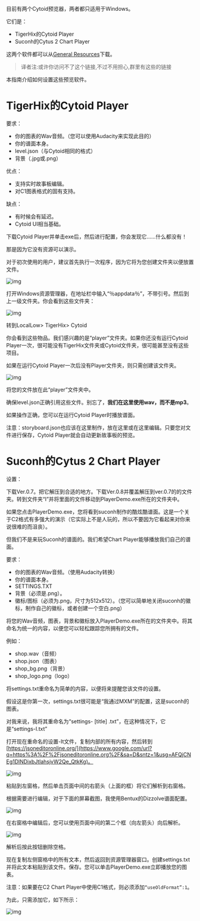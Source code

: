 目前有两个Cytoid预览器，两者都只适用于Windows。

它们是：

- TigerHix的Cytoid Player
- Suconh的Cytus 2 Chart Player

这两个软件都可以从[General Resources](https://sites.google.com/site/cytoidcommunity/general-resources)下载。

> 译者注:或许你访问不了这个链接,不过不用担心,群里有这些的链接

本指南介绍如何设置这些预览软件。



# TigerHix的Cytoid Player



要求：

- 你的图表的Wav音频。（您可以使用Audacity来实现此目的）
- 你的谱面本身。
- level.json（与Cytoid相同的格式）
- 背景（.jpg或.png）



优点：

- 支持实时故事板编辑。
- 对C1图表格式的固有支持。

缺点：

- 有时候会有延迟。
- Cytoid UI相当基础。



下载Cytoid Player并单击exe后，然后进行配置，你会发现它......什么都没有！ 

那是因为它没有资源可以演示。

对于初次使用的用户，建议首先执行一次程序，因为它将为您创建文件夹以便放置文件。



![img](https://lh3.googleusercontent.com/QrkiAG7_JV-kEHhWpapn43drUJX9UxpYQO_qK_91kiVZL3Ypmq798gtYU5MEsCRblZ2yy_INBvHR-XQQ2zwHXIdj5xU99PsWLnGBCUIy9Kp2_JlBrCSv=w1175)



打开Windows资源管理器，在地址栏中输入“％appdata％”，不带引号。然后到上一级文件夹。你会看到这些文件夹：



![img](https://lh5.googleusercontent.com/juLphyO89rC_5N_BDAWiVyk1KCAOX0fa0RIE1p9Vk2NS6YL2_PraerBRXnWpfAXzGP79rH-EN5iixZ7w-F-LIPClezrLBo2qVo5Tm6cukNbUgZ2T1XVN=w472)



转到LocalLow> TigerHix> Cytoid

你会看到这些物品。我们感兴趣的是“player”文件夹。如果你还没有运行Cytoid Player一次，很可能没有TigerHix文件夹或Cytoid文件夹，很可能甚至没有这些项目。

如果在运行Cytoid Player一次后没有Player文件夹，则只需创建该文件夹。



![img](https://lh3.googleusercontent.com/XCwh9AaIZn3g-78ZeiSUCdQfbJMYzehXP2Osw6b4XekrWQbFitEtqNIN1_wD1Ik18BiV7gzDo7L8BVHVW0K2zqJgIyLOAvhept5KgSP6gp6eiU8h2Ec=w472)

将您的文件放在此“player”文件夹中。

确保level.json正确引用这些文件。别忘了，**我们在这里使用wav，而不是mp3**。

如果操作正确，您可以在运行Cytoid Player时播放谱面。

注意：storyboard.json也应该在这里制作，放在这里或在这里编辑。只要您对文件进行保存，Cytoid Player就会自动更新故事板的预览。







# Suconh的Cytus 2 Chart Player



设置：

下载Ver.0.7。把它解压到合适的地方。下载Ver.0.8并覆盖解压到ver.0.7的的文件夹。转到文件夹“I”并将里面的文件移动到PlayerDemo.exe所在的文件夹中。

如果您点击PlayerDemo.exe，您将看到suconh制作的酷炫酷谱面。这是一个关于C2格式有多强大的演示（它实际上不是人玩的，所以不要因为它看起来对你来说很难的而沮丧）。

但我们不是来玩Suconh的谱面的。我们希望Chart Player能够播放我们自己的谱面。



要求：

- 你的图表的Wav音频。（使用Audacity转换）
- 你的谱面本身。
- SETTINGS.TXT
- 背景（必须是.png）。
- 徽标/图标（必须为.png，尺寸为512x512）。（您可以简单地关闭suconh的徽标，制作自己的徽标，或者创建一个空白.png）



将您的Wav音频，图表，背景和徽标放入PlayerDemo.exe所在的文件夹中。将其命名为统一的内容，以便您可以轻松跟踪您所拥有的文件。

例如：

- shop.wav（音频）
- shop.json（图表）
- shop_bg.png（背景）
- shop_logo.png（logo）



将settings.txt重命名为简单的内容，以便将来提醒您该文件的设置。

假设这是你第一次，settings.txt很可能是“我通过MXM”的配置，这是suconh的图表。

对我来说，我将其重命名为“settings- [title] .txt”，在这种情况下，它是“settings-I.txt”



打开现在重命名的设置-It文件，复制内部的所有内容，然后转到[https://jsoneditoronline.org/](https://www.google.com/url?q=https%3A%2F%2Fjsoneditoronline.org%2F&sa=D&sntz=1&usg=AFQjCNEg1DlNDixbJtlahsjvW2Qe_QtkKg)。



![img](https://lh6.googleusercontent.com/9B13wiIdPjMKQirAQm1uqRxn1KR5trHOeAS2VUFwx6EweQ5OWqfbGKIJ_D-GV1xzZzm_i38c61e9sgpeFm6et2yTTjoZH4JMTYUGvdv2d2ztaKI6qv3c=w1175)



粘贴到左窗格，然后单击页面中间的右箭头（上面的框）将它们解析到右窗格。

根据需要进行编辑，对于下面的屏幕截图，我使用Bentux的Dizzolve谱面配置。



![img](https://lh4.googleusercontent.com/hFYWbJGZUTstrBvPZGgkchgF0nYhON_fZ0GdQnWA3SG4WBEURANRils1C0zP0qINB6_3pcUpD-9hypNqRoUHfs9vel6zpXMBTbambBXTvc7uiI7wBlg=w1175)



在右窗格中编辑后，您可以使用页面中间的第二个框（向左箭头）向后解析。



![img](https://lh6.googleusercontent.com/zTbxbYOuqDcevzq3pUW9SI7OACPlqHOX8aIueg1E2UYMc01VCimLuZKkGkRIBDtYLFUezOsmAnTYOLaj6NDtD1yOoPXeCJNm3H0LQqgUSmhw7bopBrOx=w1175)



解析后按此按钮删除空格。

现在复制左侧窗格中的所有文本，然后返回到资源管理器窗口。创建settings.txt并将此文本粘贴到该文件。保存。您可以单击PlayerDemo.exe立即播放您的图表。



注意：如果要在C2 Chart Player中使用C1格式，则必须添加`“useOldFormat”:1`。

为此，只需添加它，如下所示：



![img](https://lh6.googleusercontent.com/7_I_35-Cbynh_egS1tbidOsH3mWI_rcSCNW0V8cQcGRW8MmZe1L4WpTHHAluuGCNGEKva3SvVC-WqX4Ip9xEs8ibS02yg4BnlEY38dMjSyglQxTiNps=w1175)
